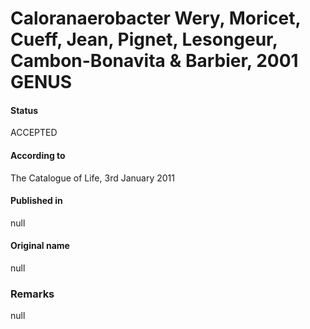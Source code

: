 # Caloranaerobacter Wery, Moricet, Cueff, Jean, Pignet, Lesongeur, Cambon-Bonavita & Barbier, 2001 GENUS

#### Status
ACCEPTED

#### According to
The Catalogue of Life, 3rd January 2011

#### Published in
null

#### Original name
null

### Remarks
null